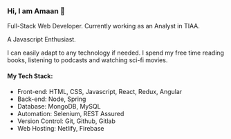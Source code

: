 ### Hi, I am Amaan 👋

Full-Stack Web Developer. Currently working as an Analyst in TIAA.

A Javascript Enthusiast.

I can easily adapt to any technology if needed. I spend my free time reading books, listening to podcasts and watching sci-fi movies.

#### My Tech Stack:

- Front-end: HTML, CSS, Javascript, React, Redux, Angular
- Back-end: Node, Spring
- Database: MongoDB, MySQL
- Automation: Selenium, REST Assured
- Version Control: Git, Github, Gitlab
- Web Hosting: Netlify, Firebase

